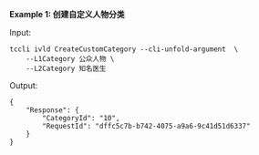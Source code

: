 **Example 1: 创建自定义人物分类**



Input: 

```
tccli ivld CreateCustomCategory --cli-unfold-argument  \
    --L1Category 公众人物 \
    --L2Category 知名医生
```

Output: 
```
{
    "Response": {
        "CategoryId": "10",
        "RequestId": "dffc5c7b-b742-4075-a9a6-9c41d51d6337"
    }
}
```


